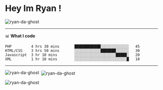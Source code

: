 # Hey Im Ryan !   
<p align="left"> <img src="https://komarev.com/ghpvc/?username=ryan-da-ghost&label=Profile%20views&color=0e75b6&style=flat-square" alt="ryan-da-ghost" /> </p>

-------

📊 **What I code**
<!--START_SECTION:waka-->
```text
PHP         4 hrs 30 mins       ████████████░░░░░░░░░░░░░   45 
HTML/CSS    3 hrs 50 mins       ░░░░░░░░░░░░███████░░░░░░   30 
Javascript  3 hr 10 mins        ░░░░░░░░░░░░░░░░░░░█████░   20
XML         1 hr 10 mins        ░░░░░░░░░░░░░░░░░░░░░░░░█   10 
```
------

<p><img align="left" src="https://github-readme-stats.vercel.app/api/top-langs?username=ryan-da-ghost&show_icons=true&locale=en&layout=compact" alt="ryan-da-ghost" /></p>

<p>&nbsp;<img align="center" src="https://github-readme-stats.vercel.app/api?username=ryan-da-ghost&show_icons=true&locale=en" alt="ryan-da-ghost" /></p>

<p><img align="center" src="https://github-readme-streak-stats.herokuapp.com/?user=ryan-da-ghost&" alt="ryan-da-ghost" /></p>
